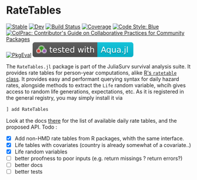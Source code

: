 # RateTables

[![Stable](https://img.shields.io/badge/docs-stable-blue.svg)](https://JuliaSurv.github.io/RateTables.jl/stable/)
[![Dev](https://img.shields.io/badge/docs-dev-blue.svg)](https://JuliaSurv.github.io/RateTables.jl/dev/)
[![Build Status](https://github.com/JuliaSurv/RateTables.jl/actions/workflows/CI.yml/badge.svg?branch=main)](https://github.com/JuliaSurv/RateTables.jl/actions/workflows/CI.yml?query=branch%3Amain)
[![Coverage](https://codecov.io/gh/JuliaSurv/RateTables.jl/branch/main/graph/badge.svg)](https://codecov.io/gh/JuliaSurv/RateTables.jl)
[![Code Style: Blue](https://img.shields.io/badge/code%20style-blue-4495d1.svg)](https://github.com/invenia/BlueStyle)
[![ColPrac: Contributor's Guide on Collaborative Practices for Community Packages](https://img.shields.io/badge/ColPrac-Contributor's%20Guide-blueviolet)](https://github.com/SciML/ColPrac)
[![PkgEval](https://JuliaCI.github.io/NanosoldierReports/pkgeval_badges/R/RateTables.svg)](https://JuliaCI.github.io/NanosoldierReports/pkgeval_badges/R/RateTables.html)
[![Aqua](https://raw.githubusercontent.com/JuliaTesting/Aqua.jl/master/badge.svg)](https://github.com/JuliaTesting/Aqua.jl)


The `RateTables.jl` package is part of the JuliaSurv survival analysis suite. It provides rate tables for person-year computations, alike [R's `ratetable` class](https://www.rdocumentation.org/packages/survival/versions/3.2-3/topics/ratetable). It provides easy and performant querying syntax for daily hazard rates, alongside methods to extract the `Life` random variable, whcih gives access to random life generations, expectations, etc. As it is registered in the general registry, you may simply install it via 
```julia
] add RateTables
```

Look at the docs [there](https://JuliaSurv.github.io/RateTables.jl/dev/) for the list of available daily rate tables, and the proposed API. 
Todo : 

- [x] Add non-HMD rate tables from R packages, whith the same interface. 
- [x] Life tables with covariates (country is already somewhat of a covariate..)
- [x] Life random variables
- [ ] better proofness to poor inputs (e.g. return missings ? return errors?)
- [ ] better docs
- [ ] better tests
